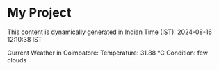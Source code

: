 # My Project

This content is dynamically generated in Indian Time (IST): 2024-08-16 12:10:38 IST


Current Weather in Coimbatore:
Temperature: 31.88 °C
Condition: few clouds
